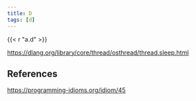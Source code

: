 ```yaml
---
title: D
tags: [d]
---
```


{{< r "a.d" >}}

<https://dlang.org/library/core/thread/osthread/thread.sleep.html>

## References

<https://programming-idioms.org/idiom/45>
